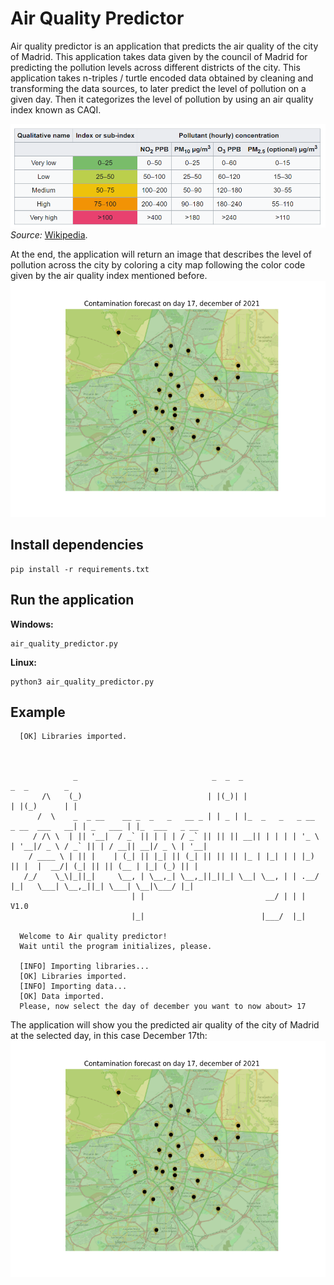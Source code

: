# Air Quality Predictor
Air quality predictor is an application that predicts the air quality of the city of Madrid. 
This application takes data given by the council of Madrid for predicting the pollution levels across different 
districts of the city. This application takes n-triples / turtle encoded data obtained by cleaning and transforming the 
data sources, to later predict the level of pollution on a given day. Then it categorizes the level of pollution by 
using an air quality index known as CAQI. 

![CAQI Index](images/caqi_index.PNG) 
_Source:_ [Wikipedia](https://en.wikipedia.org/wiki/Air_quality_index#Europe).

At the end, the application will return an image that describes the level of 
pollution across the city by coloring a city map following the color code given by the air quality index mentioned 
before.
![example](images/example.png)

## Install dependencies

```
pip install -r requirements.txt
```

## Run the application

**Windows:**
```
air_quality_predictor.py
```

**Linux:**
```
python3 air_quality_predictor.py
```

## Example

```
  [OK] Libraries imported.



              _                              _  _  _                                  _  _        _               
       /\    (_)                            | |(_)| |                                | |(_)      | |              
      /  \    _  _ __    __ _  _   _   __ _ | | _ | |_  _   _   _ __   _ __  ___   __| | _   ___ | |_  ___   _ __ 
     / /\ \  | || '__|  / _` || | | | / _` || || || __|| | | | | '_ \ | '__|/ _ \ / _` || | / __|| __|/ _ \ | '__|
    / ____ \ | || |    | (_| || |_| || (_| || || || |_ | |_| | | |_) || |  |  __/| (_| || || (__ | |_| (_) || |   
   /_/    \_\|_||_|     \__, | \__,_| \__,_||_||_| \__| \__, | | .__/ |_|   \___| \__,_||_| \___| \__|\___/ |_|   
                           | |                           __/ | | |                                                V1.0
                           |_|                          |___/  |_|                                                

  Welcome to Air quality predictor!
  Wait until the program initializes, please.

  [INFO] Importing libraries...
  [OK] Libraries imported.
  [INFO] Importing data...
  [OK] Data imported.
  Please, now select the day of december you want to now about> 17
```

The application will show you the predicted air quality of the city of Madrid at the selected day, in this case 
December 17th:
![example.png](images/example.png)